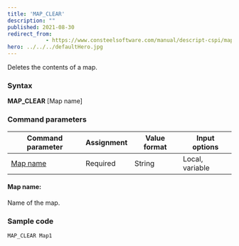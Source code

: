 ```yaml
---
title: 'MAP_CLEAR'
description: ""
published: 2021-08-30
redirect_from: 
            - https://www.consteelsoftware.com/manual/descript-cspi/map_clear/
hero: ../../../defaultHero.jpg
---
```


Deletes the contents of a map.

### Syntax

**MAP_CLEAR** [Map name]  

### Command parameters

| **Command parameter** | **Assignment** | **Value format** | **Input options** |
| --------------------- | -------------- | ---------------- | ----------------- |
| [Map name](#map-name) | Required       | String           | Local, variable   |

#### Map name:
Name of the map.

### Sample code
```
MAP_CLEAR Map1
```
